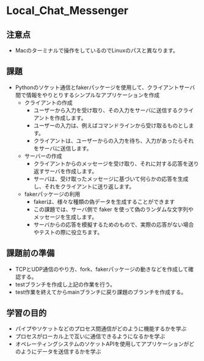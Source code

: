 # Local_Chat_Messenger
## 注意点
- Macのターミナルで操作をしているのでLinuxのパスと異なります。
## 課題
- Pythonのソケット通信とfakerパッケージを使用して、クライアントサーバ間で情報をやりとりするシンプルなアプリケーションを作成
  - クライアントの作成
    - ユーザーから入力を受け取り、その入力をサーバに送信するクライアントを作成します。
    - ユーザーの入力は、例えばコマンドラインから受け取るものとします。
    - クライアントは、ユーザーからの入力を待ち、入力があったらそれをサーバに送信します。
  - サーバーの作成
    - クライアントからのメッセージを受け取り、それに対する応答を送り返すサーバを作成します。
    - サーバは、受け取ったメッセージに基づいて何らかの応答を生成し、それをクライアントに送り返します。
  - fakerパッケージの利用
    - fakerは、様々な種類の偽データを生成することができます
    - この課題では、サーバ側で faker を使って偽のランダムな文字列やメッセージを生成します。
    - サーバからの応答を模擬するためのもので、実際の応答がない場合やテストの際に役立ちます。

## 課題前の準備
- TCPとUDP通信のやり方、fork、fakerパッケージの動きなどを作成して確認する。
- testブランチを作成し上記の作業を行う。
- test作業を終えてからmainブランチに戻り課題のブランチを作成する。

## 学習の目的
- パイプやソケットなどのプロセス間通信がどのように機能するかを学ぶ
- プロセスがローカル上で互いに通信できるようになるかを学ぶ
- オペレーティングシステムのソケットAPIを使用してアプリケーションがどのようにデータを送信するかを学ぶ
